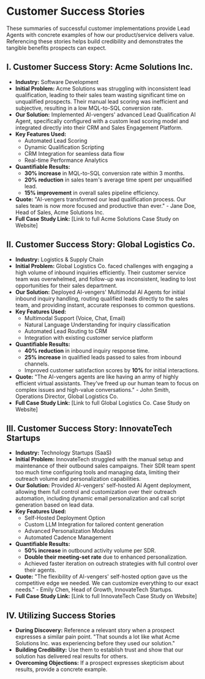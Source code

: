 # Customer Success Stories

These summaries of successful customer implementations provide Lead Agents with concrete examples of how our product/service delivers value. Referencing these stories helps build credibility and demonstrates the tangible benefits prospects can expect.

## I. Customer Success Story: Acme Solutions Inc.

* **Industry:** Software Development
* **Initial Problem:** Acme Solutions was struggling with inconsistent lead qualification, leading to their sales team wasting significant time on unqualified prospects. Their manual lead scoring was inefficient and subjective, resulting in a low MQL-to-SQL conversion rate.
* **Our Solution:** Implemented AI-vengers' advanced Lead Qualification AI Agent, specifically configured with a custom lead scoring model and integrated directly into their CRM and Sales Engagement Platform.
* **Key Features Used:**
    * Automated Lead Scoring
    * Dynamic Qualification Scripting
    * CRM Integration for seamless data flow
    * Real-time Performance Analytics
* **Quantifiable Results:**
    * **30% increase** in MQL-to-SQL conversion rate within 3 months.
    * **20% reduction** in sales team's average time spent per unqualified lead.
    * **15% improvement** in overall sales pipeline efficiency.
* **Quote:** "AI-vengers transformed our lead qualification process. Our sales team is now more focused and productive than ever." - Jane Doe, Head of Sales, Acme Solutions Inc.
* **Full Case Study Link:** [Link to full Acme Solutions Case Study on Website]

## II. Customer Success Story: Global Logistics Co.

* **Industry:** Logistics & Supply Chain
* **Initial Problem:** Global Logistics Co. faced challenges with engaging a high volume of inbound inquiries efficiently. Their customer service team was overwhelmed, and follow-up was inconsistent, leading to lost opportunities for their sales department.
* **Our Solution:** Deployed AI-vengers' Multimodal AI Agents for initial inbound inquiry handling, routing qualified leads directly to the sales team, and providing instant, accurate responses to common questions.
* **Key Features Used:**
    * Multimodal Support (Voice, Chat, Email)
    * Natural Language Understanding for inquiry classification
    * Automated Lead Routing to CRM
    * Integration with existing customer service platform
* **Quantifiable Results:**
    * **40% reduction** in inbound inquiry response time.
    * **25% increase** in qualified leads passed to sales from inbound channels.
    * Improved customer satisfaction scores by **10%** for initial interactions.
* **Quote:** "The AI-vengers agents are like having an army of highly efficient virtual assistants. They've freed up our human team to focus on complex issues and high-value conversations." - John Smith, Operations Director, Global Logistics Co.
* **Full Case Study Link:** [Link to full Global Logistics Co. Case Study on Website]

## III. Customer Success Story: InnovateTech Startups

* **Industry:** Technology Startups (SaaS)
* **Initial Problem:** InnovateTech struggled with the manual setup and maintenance of their outbound sales campaigns. Their SDR team spent too much time configuring tools and managing data, limiting their outreach volume and personalization capabilities.
* **Our Solution:** Provided AI-vengers' self-hosted AI Agent deployment, allowing them full control and customization over their outreach automation, including dynamic email personalization and call script generation based on lead data.
* **Key Features Used:**
    * Self-Hosted Deployment Option
    * Custom LLM Integration for tailored content generation
    * Advanced Personalization Modules
    * Automated Cadence Management
* **Quantifiable Results:**
    * **50% increase** in outbound activity volume per SDR.
    * **Double their meeting-set rate** due to enhanced personalization.
    * Achieved faster iteration on outreach strategies with full control over their agents.
* **Quote:** "The flexibility of AI-vengers' self-hosted option gave us the competitive edge we needed. We can customize everything to our exact needs." - Emily Chen, Head of Growth, InnovateTech Startups.
* **Full Case Study Link:** [Link to full InnovateTech Case Study on Website]

## IV. Utilizing Success Stories

* **During Discovery:** Reference a relevant story when a prospect expresses a similar pain point. "That sounds a lot like what Acme Solutions Inc. was experiencing before they used our solution."
* **Building Credibility:** Use them to establish trust and show that our solution has delivered real results for others.
* **Overcoming Objections:** If a prospect expresses skepticism about results, provide a concrete example.
